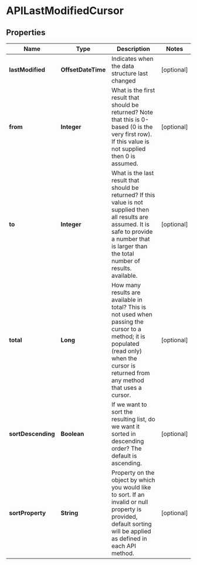 

# APILastModifiedCursor



## Properties

| Name | Type | Description | Notes |
|------------ | ------------- | ------------- | -------------|
|**lastModified** | **OffsetDateTime** | Indicates when the data structure last changed |  [optional] |
|**from** | **Integer** | What is the first result that should be returned? Note that this is 0-based (0 is the very first row). If this value is not supplied then 0 is assumed. |  [optional] |
|**to** | **Integer** | What is the last result that should be returned? If this value is not supplied then all results are assumed. It is safe to provide a number that is larger than the total number of results.             available. |  [optional] |
|**total** | **Long** | How many results are available in total? This is not used when passing the cursor to a method; it is populated (read only) when the cursor is returned from any method that uses a cursor. |  [optional] |
|**sortDescending** | **Boolean** | If we want to sort the resulting list, do we want it sorted in descending order?  The default is ascending. |  [optional] |
|**sortProperty** | **String** | Property on the object by which you would like to sort.  If an invalid or null property is provided, default sorting will be applied as defined in each API method. |  [optional] |



